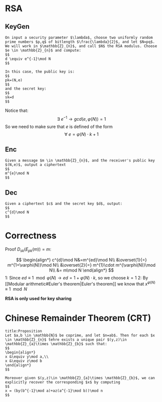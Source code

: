 # RSA

## KeyGen

```ad-abstract
On input a security parameter $\lambda$, choose two uniformly random prime numbers $p,q$ of bitlength $\frac{\lambda}{2}$, and let $N=pq$. We will work in $\mathbb{Z}_{n}$, and call $N$ the RSA modulus. Choose $e \in \mathbb{Z}_{n}$ and compute:
$$
d \equiv e^{-1}\mod N
$$

In this case, the public key is:
$$
pk=(N,e)
$$
and the secret key:
$$
sk=d
$$
```

Notice that:
$$
\exists\ e^{-1}\to gcd(e,\varphi(N))=1
$$
So we need to make sure that $e$ is defined of the form
$$
\forall\ e=\varphi(N)\cdot k+1
$$

## Enc

```ad-abstract
Given a message $m \in \mathbb{Z}_{n}$, and the receiver's public key $(N,e)$, output a ciphertext
$$
m^{e}\mod N
$$
```

## Dec

```ad-abstract
Given a ciphertext $c$ and the secret key $d$, output:
$$
c^{d}\mod N
$$
```

# Correctness

Proof $D_{sk}(E_{pk}(m))=m$:

$$
\begin{align*}
c^{d}\mod N&=m^{ed}\mod N\\
&\overset{1}{=} m^{1+\varphi(N)}\mod N\\
&\overset{2}{=} m^{1}\cdot m^{\varphi(N)}\mod N\\
&= m\mod N
\end{align*}
$$
$1:$ Since $ed \equiv1\mod \varphi(N)\to ed=1+\varphi(N)\cdot k$, so we choose $k=1$
$2:$ By [[Modular arithmetic#Euler's theorem|Euler's theorem]] we know that $x^{\varphi(N)} \equiv 1\mod N$

**RSA is only used for key sharing**

# Chinese Remainder Theorem (CRT)

```ad-abstract
title:Proposition
Let $a,b \in \mathbb{N}$ be coprime, and let $n=ab$. Then for each $x \in \mathbb{Z}_{n}$ tehre exists a unique pair $(y,z)\in \mathbb{Z}_{a}\times \mathbb{Z}_{b}$ such that:
$$
\begin{align*}
x &\equiv y\mod a,\\
x &\equiv z\mod b
\end{align*}
$$

Moreover given $(y,z)\in \mathbb{Z}_{a}\times \mathbb{Z}_{b}$, we can explicitly recover the corresponding $x$ by computing
$$
x = (by(b^{-1}\mod a)+az(a^{-1}\mod b))\mod n
$$
```


